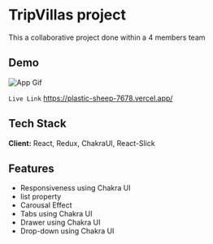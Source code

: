 
# TripVillas project

This a collaborative project done within a 4 members team

## Demo
![App Gif](https://www.revv.co.in/assets/RentalImages/HomeScreen/heroCarousel/ST_Desktop_1_FG.webp)

`Live Link` https://plastic-sheep-7678.vercel.app/

## Tech Stack

**Client:** React, Redux, ChakraUI, React-Slick



## Features

- Responsiveness using Chakra UI
- list property
- Carousal Effect
- Tabs using Chakra UI
- Drawer using Chakra UI
- Drop-down using Chakra UI
